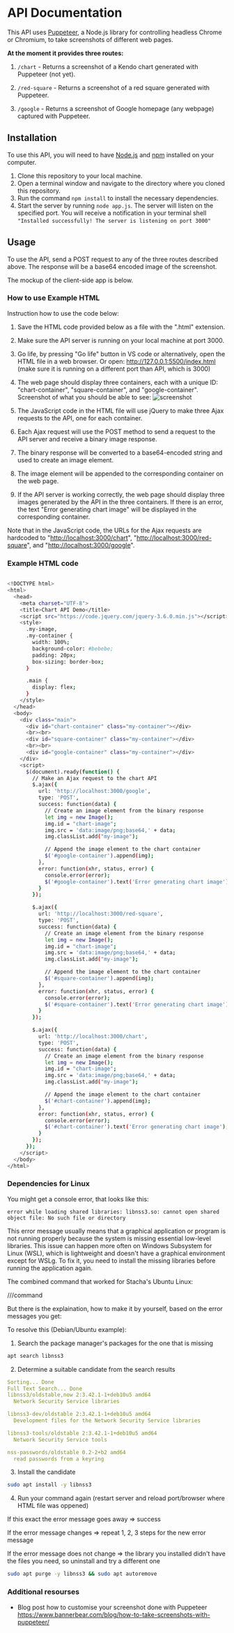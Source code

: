 # API Documentation

This API uses [Puppeteer](https://github.com/puppeteer/puppeteer), a Node.js library for controlling headless Chrome or Chromium, to take screenshots of different web pages.

**At the moment it provides three routes:**

1.  `/chart` - Returns a screenshot of a Kendo chart generated with Puppeteer (not yet).

2.  `/red-square` - Returns a screenshot of a red square generated with Puppeteer.

3.  `/google` - Returns a screenshot of Google homepage (any webpage) captured with Puppeteer.

## Installation
To use this API, you will need to have [Node.js](https://nodejs.org/en/) and [npm](https://www.npmjs.com/) installed on your computer.

1.  Clone this repository to your local machine.
2.  Open a terminal window and navigate to the directory where you cloned this repository.
3.  Run the command `npm install` to install the necessary dependencies.
4. Start the server by running `node app.js`. The server will listen on the specified port. You will receive a notification in your terminal shell `"Installed successfully! The server is listening on port 3000"` 

## Usage

To use the API, send a POST request to any of the three routes described above. The response will be a base64 encoded image of the screenshot.

The mockup of the client-side app is below. 

### How to use Example HTML
Instruction how to use the code below:
1.  Save the HTML code provided below as a file with the ".html" extension.
2.  Make sure the API server is running on your local machine at port 3000.
3.  Go life, by pressing "Go life" button in VS code or alternatively, open the HTML file in a web browser. Or open: http://127.0.0.1:5500/index.html (make sure it is running on a different port than API, which is 3000)
4.  The web page should display three containers, each with a unique ID: "chart-container", "square-container", and "google-container". Screenshot of what you should be able to see:
![screenshot](https://raw.githubusercontent.com/stachaassuredsupport/api-puppeteer/master/browser-look-screenshot.png)
  
5.  The JavaScript code in the HTML file will use jQuery to make three Ajax requests to the API, one for each container.
6.  Each Ajax request will use the POST method to send a request to the API server and receive a binary image response.
7.  The binary response will be converted to a base64-encoded string and used to create an image element.
8.  The image element will be appended to the corresponding container on the web page.
9.  If the API server is working correctly, the web page should display three images generated by the API in the three containers. If there is an error, the text "Error generating chart image" will be displayed in the corresponding container.

Note that in the JavaScript code, the URLs for the Ajax requests are hardcoded to "[http://localhost:3000/chart](http://localhost:3000/chart)", "[http://localhost:3000/red-square](http://localhost:3000/red-square)", and "[http://localhost:3000/google](http://localhost:3000/google)". 

### Example HTML code

```bash

<!DOCTYPE html>
<html>
  <head>
    <meta charset="UTF-8">
    <title>Chart API Demo</title>
    <script src="https://code.jquery.com/jquery-3.6.0.min.js"></script>
    <style>
      .my-image,
      .my-container {
        width: 100%;
        background-color: #bebebe;
        padding: 20px;
        box-sizing: border-box;
      }

      .main {
        display: flex;
      }
    </style>
  </head>
  <body>
    <div class="main">
      <div id="chart-container" class="my-container"></div>
      <br><br>
      <div id="square-container" class="my-container"></div>
      <br><br>
      <div id="google-container" class="my-container"></div>
    </div>
    <script>
      $(document).ready(function() {
        // Make an Ajax request to the chart API
        $.ajax({
          url: 'http://localhost:3000/google',
          type: 'POST',
          success: function(data) {
            // Create an image element from the binary response
            let img = new Image();
            img.id = "chart-image";
            img.src = 'data:image/png;base64,' + data;
            img.classList.add("my-image");

            // Append the image element to the chart container
            $('#google-container').append(img);
          },
          error: function(xhr, status, error) {
            console.error(error);
            $('#google-container').text('Error generating chart image');
          }
        });

        $.ajax({
          url: 'http://localhost:3000/red-square',
          type: 'POST',
          success: function(data) {
            // Create an image element from the binary response
            let img = new Image();
            img.id = "chart-image";
            img.src = 'data:image/png;base64,' + data;
            img.classList.add("my-image");

            // Append the image element to the chart container
            $('#square-container').append(img);
          },
          error: function(xhr, status, error) {
            console.error(error);
            $('#square-container').text('Error generating chart image');
          }
        });

        $.ajax({
          url: 'http://localhost:3000/chart',
          type: 'POST',
          success: function(data) {
            // Create an image element from the binary response
            let img = new Image();
            img.id = "chart-image";
            img.src = 'data:image/png;base64,' + data;
            img.classList.add("my-image");

            // Append the image element to the chart container
            $('#chart-container').append(img);
          },
          error: function(xhr, status, error) {
            console.error(error);
            $('#chart-container').text('Error generating chart image');
          }
        });
      });
    </script>
  </body>
</html>
```

### Dependencies for Linux

You might get a console error, that looks like this: 

`error while loading shared libraries: libnss3.so: cannot open shared object file: No such file or directory`

This error message usually means that a graphical application or program is not running properly because the system is missing essential low-level libraries. This issue can happen more often on Windows Subsystem for Linux (WSL), which is lightweight and doesn't have a graphical environment except for WSLg. To fix it, you need to install the missing libraries before running the application again.

The combined command that worked for Stacha's Ubuntu Linux: 

///command

But there is the explaination, how to make it by yourself, based on the error messages you get: 

To resolve this (Debian/Ubuntu example):

1.  Search the package manager's packages for the one that is missing

```bash
apt search libnss3

```

2.  Determine a suitable candidate from the search results

```yaml
Sorting... Done
Full Text Search... Done
libnss3/oldstable,now 2:3.42.1-1+deb10u5 amd64
  Network Security Service libraries

libnss3-dev/oldstable 2:3.42.1-1+deb10u5 amd64
  Development files for the Network Security Service libraries

libnss3-tools/oldstable 2:3.42.1-1+deb10u5 amd64
  Network Security Service tools

nss-passwords/oldstable 0.2-2+b2 amd64
  read passwords from a keyring

```

3.  Install the candidate

```bash
sudo apt install -y libnss3

```

4.  Run your command again (restart server and reload port/browser where HTML file was oppened)

If this exact the error message goes away => success

If the error message changes => repeat 1, 2, 3 steps for the new error message

If the error message does not change => the library you installed didn't have the files you need, so uninstall and try a different one

```bash
sudo apt purge -y libnss3 && sudo apt autoremove
```


### Additional resourses 

* Blog post how to customise your screenshot done with Puppeteer https://www.bannerbear.com/blog/how-to-take-screenshots-with-puppeteer/







